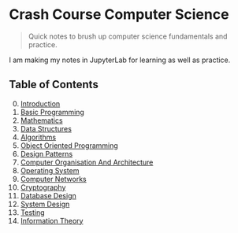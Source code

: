 # Crash Course Computer Science

> Quick notes to brush up computer science fundamentals and practice.

I am making my notes in JupyterLab for learning as well as practice.

## Table of Contents

0. [Introduction](00-introduction/README.md)
1. [Basic Programming](01-basic-programming/README.md)
2. [Mathematics](02-mathematics/README.md)
3. [Data Structures](03-data-structures/README.md)
4. [Algorithms](04-algorithms/README.md)
5. [Object Oriented Programming](05-object-oriented-programming/README.md)
6. [Design Patterns](06-design-patterns/README.md)
7. [Computer Organisation And Architecture](07-computer-organisation-and-architecture/README.md)
8. [Operating System](08-operating-system/README.md)
9. [Computer Networks](09-computer-networks/README.md)
10. [Cryptography](10-cryptography/README.md)
11. [Database Design](12-database-design/README.md)
12. [System Design](12-system-design/README.md)
13. [Testing](13-testing/README.md)
14. [Information Theory](14-information-theory/README.md)
